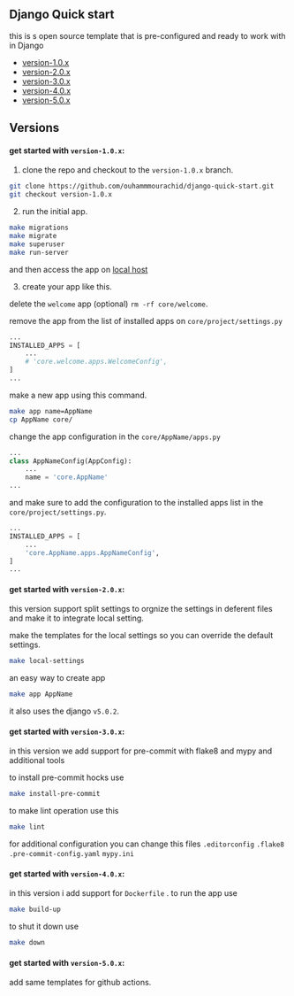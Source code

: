 ## Django Quick start

this is s open source template that is pre-configured and ready to work with in Django
* [version-1.0.x](#get-started-with-version-1.0.x)
* [version-2.0.x](#get-started-with-version-2.0.x)
* [version-3.0.x](#get-started-with-version-3.0.x)
* [version-4.0.x](#get-started-with-version-4.0.x)
* [version-5.0.x](#get-started-with-version-5.0.x)

## Versions
#### get started with `version-1.0.x`:

1. clone the repo and checkout to the `version-1.0.x` branch.

```bash
git clone https://github.com/ouhammmourachid/django-quick-start.git
git checkout version-1.0.x
```

2. run the initial app.

```bash
make migrations
make migrate
make superuser
make run-server
```

and then access the app on [local host](http://127.0.0.1:8000/)

3. create your app like this.

delete the `welcome` app (optional) `rm -rf core/welcome`.

remove the app from the list of installed apps on `core/project/settings.py`

```python
...
INSTALLED_APPS = [
    ...
    # 'core.welcome.apps.WelcomeConfig',
]
...
```
make a new app using this command.

```bash
make app name=AppName
cp AppName core/
```
change the app configuration in the `core/AppName/apps.py`
```python
...
class AppNameConfig(AppConfig):
    ...
    name = 'core.AppName'
...
```
and make sure to add the configuration to the installed apps list in the `core/project/settings.py`.

```python
...
INSTALLED_APPS = [
    ...
    'core.AppName.apps.AppNameConfig',
]
...
```

#### get started with `version-2.0.x`:
this version support split settings to orgnize the settings in deferent files and make it to integrate local setting.

make the templates for the local settings so you can override the default settings.

```bash
make local-settings
```

an easy way to create app

```bash
make app AppName
```
it also uses the django `v5.0.2`.

#### get started with `version-3.0.x`:

in this version we add support for pre-commit with flake8 and mypy and additional tools

to install pre-commit hocks use

```bash
make install-pre-commit
```
to make lint operation use this

```bash
make lint
```
for additional configuration you can change this files
`.editorconfig`
`.flake8`
`.pre-commit-config.yaml`
`mypy.ini`


#### get started with `version-4.0.x`:

in this version i add support for `Dockerfile` .
to run the app use

```bash
make build-up
```
to shut it down use

```bash
make down
```

#### get started with `version-5.0.x`:

add same templates for github actions.
